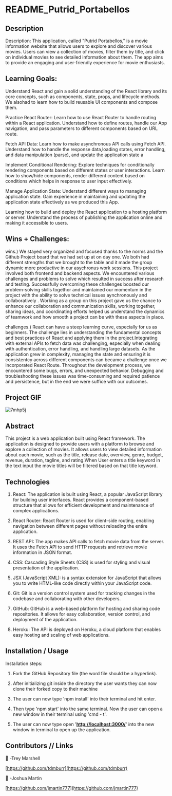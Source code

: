 # README_Putrid_Portabellos

## Description
Description: This application, called "Putrid Portabellos," is a movie information website that allows users to explore and discover various movies. Users can view a collection of movies, filter them by title, and click on individual movies to see detailed information about them. The app aims to provide an engaging and user-friendly experience for movie enthusiasts.

## Learning Goals:
Understand React and gain a solid understanding of the React library and its core concepts, such as components, state, props, and lifecycle methods. We alsohad to learn how to build reusable UI components and compose them.

Practice React Router: Learn how to use React Router to handle routing within a React application. Understand how to define routes, handle our App navigation, and pass parameters to different components based on URL route.

Fetch API Data: Learn how to make asynchronous API calls using  Fetch API. Understand how to handle the response data,loading states, error handling, and data manipulation (parse), and update the application state a 

Implement Conditional Rendering: Explore techniques for conditionally rendering components based on different states or user interactions. Learn how to show/hide components, render different content based on conditions which helps in response to user input effectively.

Manage Application State: Understand different ways to managing application state. Gain experience in maintaining and updating the application state effectively as we produced this App.

Learning how to build and deploy the React application to a hosting platform or server. Understand the process of publishing the application online and making it accessible to users.

## Wins + Challenges:

wins.) We stayed very organized and focused thanks to the norms and the Github Project board that we had set up at on day one. We both had different strengths that we brought to the table and it made the group dynamic more productive in our asychronus work sessions. This project involved both frontend and backend aspects. We encountered various challenges and problems to solve which resulted in success after research and testing. Successfully overcoming these challenges boosted our problem-solving skills togethor and maintained our momentum in the project with the ability to solve technical issues aynchronously and collaboratively . Working as a group on this project gave us the chance to enhance our collaboration and communication skills, working together, sharing ideas, and coordinating efforts  helped us understand the dynamics of teamwork and how smooth a project can be with these aspects in place.

challenges.) React can have a steep learning curve, especially for us as beginners. The challenge lies in understanding the fundamental concepts and best practices of React and applying them in the project.Integrating with external APIs to fetch data was challenging, especially when dealing with authentication, error handling, and handling large datasets. As the application grew in complexity, managing the state and ensuring it is consistentcy across different components can became a challenge once we incorporated React Route. Throughout the development process, we encountered some bugs, errors, and unexpected behavior. Debugging and troubleshooting these issues was time-consuming and required patience and persistence, but in the end we were suffice with our outcomes.

## Project GIF

![7mhp5j](https://github.com/tdmburr/rancid-tomatillos/assets/76410246/412aba87-4df6-4c56-8c49-61ea399bf707)




## Abstract

This project is a web application built using React framework. The application is designed to provide users with a platform to browse and explore a collection of movies. It allows users to view detailed information about each movie, such as the title, release date, overview, genre, budget, revenue, duration, tagline, and rating.When User enters a title keyword in the text input the movie titles will be filtered based on that title keyword.

## Technologies 
1. React: The application is built using React, a popular JavaScript library for building user interfaces. React provides a component-based structure that allows for efficient development and maintenance of complex applications.

2. React Router: React Router is used for client-side routing, enabling navigation between different pages without reloading the entire application.

3. REST API: The app makes API calls to fetch movie data from the server. It uses the Fetch API to send HTTP requests and retrieve movie information in JSON format.

4. CSS: Cascading Style Sheets (CSS) is used for styling and visual presentation of the application.

5. JSX (JavaScript XML): is a syntax extension for JavaScript that allows you to write HTML-like code directly within your JavaScript code.

6. Git: Git is a version control system used for tracking changes in the codebase and collaborating with other developers.

7. GitHub: GitHub is a web-based platform for hosting and sharing code repositories. It allows for easy collaboration, version control, and deployment of the application.

8. Heroku: The API is deployed on Heroku, a cloud platform that enables easy hosting and scaling of web applications.

## Installation / Usage

Installation steps:  

1. Fork the GitHub Repository file (the word file should be a hyperlink).                                                                                                                                       
2. After initializing git inside the directory the user wants they can now clone their forked copy to their machine 

3. The user can now type 'npm install' into their terminal and hit enter. 

4. Then type 'npm start' into the same terminal. Now the user can open a new window in their terminal using 'cmd - t'.  

5. The user can now type open '**[http://localhost:3000/](http://localhost:3000/)**' into the new window in terminal to open up the application.

## Contributors  //  Links

🍄 -Trey Marshell

[https://github.com/tdmburr](https://github.com/tdmburr)

🍄 -Joshua Martin

[https://github.com/jmartin777](https://github.com/jmartin777)



